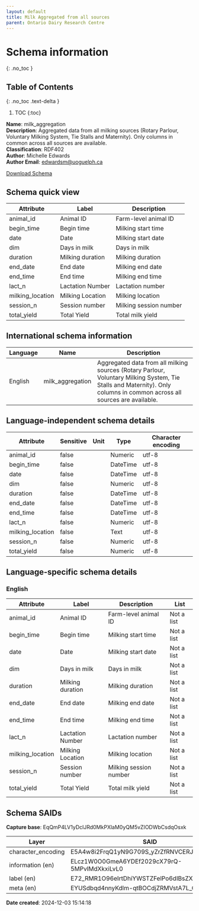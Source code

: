 ```yaml
---
layout: default  
title: Milk Aggregated from all sources 
parent: Ontario Dairy Research Centre  
---
```


# Schema information
{: .no_toc }

## Table of Contents
{: .no_toc .text-delta }

1. TOC
{:toc}

**Name**: milk_aggregation  
**Description**: Aggregated data from all milking sources (Rotary Parlour, Voluntary Milking System, Tie Stalls and Maternity). Only columns in common across all sources are available.  
**Classification**: RDF402  
**Author**: Michelle Edwards  
**Author Email**: edwardsm@uoguelph.ca  

[Download Schema](Schema_Milk_Aggregation.zip) 

## Schema quick view

| Attribute | Label | Description |
| --- | --- | --- |
| animal_id | Animal ID | Farm-level animal ID |
| begin_time | Begin time | Milking start time |
| date | Date | Milking start date |
| dim | Days in milk | Days in milk |
| duration | Milking duration | Milking duration |
| end_date | End date | Milking end date |
| end_time | End time | Milking end time |
| lact_n | Lactation Number | Lactation number |
| milking_location | Milking Location | Milking location |
| session_n | Session number | Milking session number |
| total_yield | Total Yield | Total milk yield |

## International schema information

| Language | Name | Description |
| --- | --- | --- |
| English | milk_aggregation | Aggregated data from all milking sources (Rotary Parlour, Voluntary Milking System, Tie Stalls and Maternity). Only columns in common across all sources are available. |

## Language-independent schema details

| Attribute | Sensitive | Unit | Type | Character encoding |
| --- | --- | --- | --- | --- |
| animal_id | false |  | Numeric | utf-8 |
| begin_time | false |  | DateTime | utf-8 |
| date | false |  | DateTime | utf-8 |
| dim | false |  | Numeric | utf-8 |
| duration | false |  | DateTime | utf-8 |
| end_date | false |  | DateTime | utf-8 |
| end_time | false |  | DateTime | utf-8 |
| lact_n | false |  | Numeric | utf-8 |
| milking_location | false |  | Text | utf-8 |
| session_n | false |  | Numeric | utf-8 |
| total_yield | false |  | Numeric | utf-8 |

## Language-specific schema details

### English

| Attribute | Label | Description | List |
| --- | --- | --- | --- |
| animal_id | Animal ID | Farm-level animal ID | Not a list |
| begin_time | Begin time | Milking start time | Not a list |
| date | Date | Milking start date | Not a list |
| dim | Days in milk | Days in milk | Not a list |
| duration | Milking duration | Milking duration | Not a list |
| end_date | End date | Milking end date | Not a list |
| end_time | End time | Milking end time | Not a list |
| lact_n | Lactation Number | Lactation number | Not a list |
| milking_location | Milking Location | Milking location | Not a list |
| session_n | Session number | Milking session number | Not a list |
| total_yield | Total Yield | Total milk yield | Not a list |

## Schema SAIDs

**Capture base**: EqQmP4LV1yDclJRd0MkPXlaM0yQM5vZIODWbCsdqOsxk

| Layer | SAID |
| --- | --- |
| character_encoding | E5A4w8i2FrqQ1yN9G709S_yZrZfRNVCERJPeuy2FQeFc |
| information (en) | ELcz1W0O0GmeA6YDEf2029cX79rQ-5MPvIMdXkxiLvL0 |
| label (en) | E72_RMR1O96eIrtDhiYWSTZFelPo6dIBsZXL_1iiEYKs |
| meta (en) | EYUSdbqd4nnyKdlm-qtBOCdjZRMVstA7L_QuviDDGB28 |

**Date created**: 2024-12-03 15:14:18

